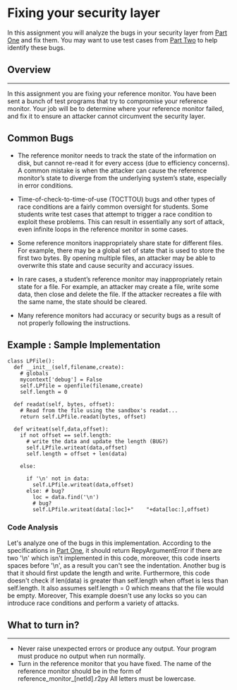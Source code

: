 
# Fixing your security layer

In this assignment you will analyze the bugs in your security layer from [Part One](https://github.com/SeattleTestbed/docs/blob/master/EducationalAssignments/LeftPadPartOne.md) and fix them.  You may want to use test cases from [Part Two](https://github.com/SeattleTestbed/docs/blob/master/EducationalAssignments/LeftPadPartTwo.md) to help identify these bugs.  



## Overview
----
In this assignment you are fixing your reference monitor.  You have been sent a bunch of test programs that try to compromise your reference monitor.  Your job will be to determine where your reference monitor failed, and fix it to ensure an attacker cannot circumvent the security layer.



## Common Bugs
 * The reference monitor needs to track the state of the information on disk, but cannot re-read it for every access (due to efficiency concerns). A common mistake is when the attacker can cause the reference monitor’s state to diverge from the underlying system’s state, especially in error conditions. 

 * Time-of-check-to-time-of-use (TOCTTOU) bugs and other types of race conditions are a fairly common oversight for students. Some students write test cases that attempt to trigger a race condition to exploit these problems. This can result in essentially any sort of attack, even infinite loops in the reference monitor in some cases.

 * Some reference monitors inappropriately share state for different files. For example, there may be a global set of state that is used to store the first two bytes. By opening multiple files, an attacker may be able to overwrite this state and cause security and accuracy issues.

 * In rare cases, a student’s reference monitor may inappropriately retain state for a file. For example, an attacker may create a file, write some data, then close and delete the file. If the attacker recreates a file with the same name, the state should be cleared.

 * Many reference monitors had accuracy or security bugs as a result of not properly following the instructions.




## Example : Sample Implementation 

```
class LPFile():
  def __init__(self,filename,create):
    # globals
    mycontext['debug'] = False   
    self.LPfile = openfile(filename,create)
    self.length = 0

  def readat(self, bytes, offset):
    # Read from the file using the sandbox's readat...
    return self.LPfile.readat(bytes, offset)

  def writeat(self,data,offset):
    if not offset == self.length:
      # write the data and update the length (BUG?)
      self.LPfile.writeat(data,offset)
      self.length = offset + len(data)

    else:
    
      if '\n' not in data:
        self.LPfile.writeat(data,offset)
      else: # bug?
        loc = data.find('\n')
        # bug?
        self.LPfile.writeat(data[:loc]+"    "+data[loc:],offset)
```

### Code Analysis
Let's analyze one of the bugs in this implementation.  According to the specifications in [Part One](https://github.com/SeattleTestbed/docs/blob/master/EducationalAssignments/LeftPadPartOne.md), it should return RepyArgumentError if there are two '\n' which isn't implemented in this code, moreover, this code inserts spaces before '\n', as a result you can't see the indentation. Another bug is that it should first update the length and write. Furthermore,  this code doesn't check if len(data) is greater than self.length when offset is less than self.length. It also assumes self.length = 0 which means that the file would be empty. Moreover, This example doesn't use any locks so you can introduce race conditions and perform a variety of attacks. 


## What to turn in?
----
 * Never raise unexpected errors or produce any output. Your program must produce no output when run normally.
 * Turn in the reference monitor that you have fixed.  The name of the reference monitor should be in the form of reference_monitor_[netId].r2py
All letters must be lowercase.
